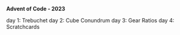 **Advent of Code - 2023**

day 1: Trebuchet
day 2: Cube Conundrum
day 3: Gear Ratios
day 4: Scratchcards
